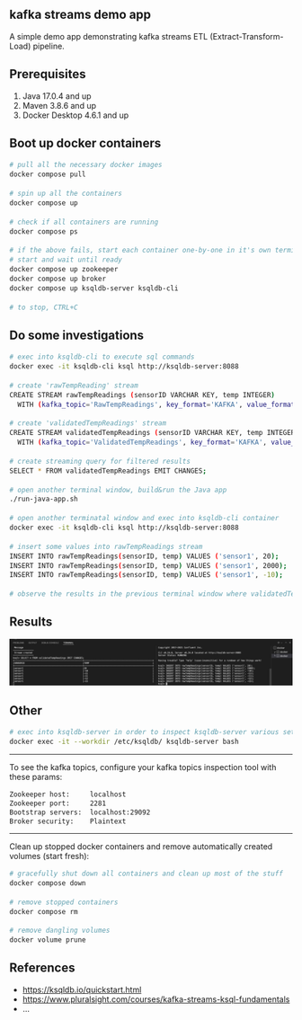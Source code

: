 kafka streams demo app
----------------------

A simple demo app demonstrating kafka streams ETL (Extract-Transform-Load) pipeline.

Prerequisites
-------------

1. Java 17.0.4 and up
1. Maven 3.8.6 and up
1. Docker Desktop 4.6.1 and up


Boot up docker containers
-------------------------

```bash
# pull all the necessary docker images
docker compose pull

# spin up all the containers
docker compose up

# check if all containers are running
docker compose ps

# if the above fails, start each container one-by-one in it's own terminal window
# start and wait until ready
docker compose up zookeeper
docker compose up broker
docker compose up ksqldb-server ksqldb-cli

# to stop, CTRL+C
```


Do some investigations
----------------------

```bash
# exec into ksqldb-cli to execute sql commands
docker exec -it ksqldb-cli ksql http://ksqldb-server:8088

# create 'rawTempReading' stream
CREATE STREAM rawTempReadings (sensorID VARCHAR KEY, temp INTEGER)
  WITH (kafka_topic='RawTempReadings', key_format='KAFKA', value_format='KAFKA', partitions=1);

# create 'validatedTempReadings' stream
CREATE STREAM validatedTempReadings (sensorID VARCHAR KEY, temp INTEGER)
  WITH (kafka_topic='ValidatedTempReadings', key_format='KAFKA', value_format='KAFKA', partitions=1);

# create streaming query for filtered results
SELECT * FROM validatedTempReadings EMIT CHANGES;

# open another terminal window, build&run the Java app
./run-java-app.sh

# open another terminatal window and exec into ksqldb-cli container
docker exec -it ksqldb-cli ksql http://ksqldb-server:8088

# insert some values into rawTempReadings stream
INSERT INTO rawTempReadings(sensorID, temp) VALUES ('sensor1', 20);
INSERT INTO rawTempReadings(sensorID, temp) VALUES ('sensor1', 2000);
INSERT INTO rawTempReadings(sensorID, temp) VALUES ('sensor1', -10);

# observe the results in the previous terminal window where validatedTempReadings are emitted

```

Results
-------

![results](/results/streams01.png)



Other
-----

```bash
# exec into ksqldb-server in order to inspect ksqldb-server various setting files
docker exec -it --workdir /etc/ksqldb/ ksqldb-server bash
```

---

To see the kafka topics, configure your kafka topics inspection tool with these params:
```
Zookeeper host:     localhost
Zookeeper port:     2281
Bootstrap servers:  localhost:29092
Broker security:    Plaintext
```

---

Clean up stopped docker containers and remove automatically created volumes (start fresh):
```bash
# gracefully shut down all containers and clean up most of the stuff
docker compose down

# remove stopped containers
docker compose rm

# remove dangling volumes
docker volume prune
```

References
----------

* https://ksqldb.io/quickstart.html
* https://www.pluralsight.com/courses/kafka-streams-ksql-fundamentals
* ...
